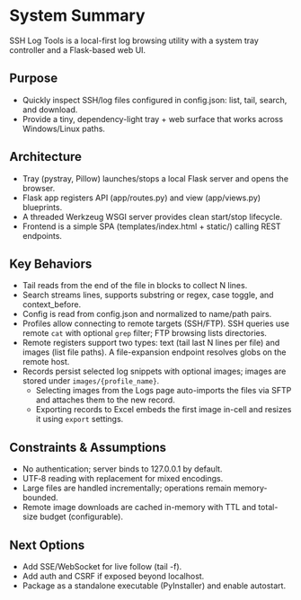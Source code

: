 <!--
Synced context header from context.md
CTX_MAIN_TOPIC: SSH Log Tools
CTX_PROFILE: dev
CTX_LANG: en
CTX_DIAGRAM_STYLE: default
CTX_MERMAID_THEME: neutral
CTX_PRIORITY_MODE: recent-first
-->

# System Summary

SSH Log Tools is a local-first log browsing utility with a system tray controller and a Flask-based web UI.

## Purpose
- Quickly inspect SSH/log files configured in config.json: list, tail, search, and download.
- Provide a tiny, dependency-light tray + web surface that works across Windows/Linux paths.

## Architecture
- Tray (pystray, Pillow) launches/stops a local Flask server and opens the browser.
- Flask app registers API (app/routes.py) and view (app/views.py) blueprints.
- A threaded Werkzeug WSGI server provides clean start/stop lifecycle.
- Frontend is a simple SPA (templates/index.html + static/) calling REST endpoints.

## Key Behaviors
- Tail reads from the end of the file in blocks to collect N lines.
- Search streams lines, supports substring or regex, case toggle, and context_before.
- Config is read from config.json and normalized to name/path pairs.
- Profiles allow connecting to remote targets (SSH/FTP). SSH queries use remote `cat` with optional `grep` filter; FTP browsing lists directories.
- Remote registers support two types: text (tail last N lines per file) and images (list file paths). A file-expansion endpoint resolves globs on the remote host.
- Records persist selected log snippets with optional images; images are stored under `images/{profile_name}`.
  - Selecting images from the Logs page auto-imports the files via SFTP and attaches them to the new record.
  - Exporting records to Excel embeds the first image in-cell and resizes it using `export` settings.

## Constraints & Assumptions
- No authentication; server binds to 127.0.0.1 by default.
- UTF‑8 reading with replacement for mixed encodings.
- Large files are handled incrementally; operations remain memory-bounded.
- Remote image downloads are cached in-memory with TTL and total-size budget (configurable).

## Next Options
- Add SSE/WebSocket for live follow (tail -f).
- Add auth and CSRF if exposed beyond localhost.
- Package as a standalone executable (PyInstaller) and enable autostart.
